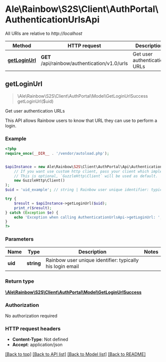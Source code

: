 # Ale\Rainbow\S2S\Client\AuthPortal\AuthenticationUrlsApi

All URIs are relative to *http://localhost*

Method | HTTP request | Description
------------- | ------------- | -------------
[**getLoginUrl**](AuthenticationUrlsApi.md#getLoginUrl) | **GET** /api/rainbow/authentication/v1.0/urls | Get user authentication URLs



## getLoginUrl

> \Ale\Rainbow\S2S\Client\AuthPortal\Model\GetLoginUrlSuccess getLoginUrl($uid)

Get user authentication URLs

This API allows Rainbow users to know that URL they can use to perform a login.

### Example

```php
<?php
require_once(__DIR__ . '/vendor/autoload.php');


$apiInstance = new Ale\Rainbow\S2S\Client\AuthPortal\Api\AuthenticationUrlsApi(
    // If you want use custom http client, pass your client which implements `GuzzleHttp\ClientInterface`.
    // This is optional, `GuzzleHttp\Client` will be used as default.
    new GuzzleHttp\Client()
);
$uid = 'uid_example'; // string | Rainbow user unique identifier: typically his login email

try {
    $result = $apiInstance->getLoginUrl($uid);
    print_r($result);
} catch (Exception $e) {
    echo 'Exception when calling AuthenticationUrlsApi->getLoginUrl: ', $e->getMessage(), PHP_EOL;
}
?>
```

### Parameters


Name | Type | Description  | Notes
------------- | ------------- | ------------- | -------------
 **uid** | **string**| Rainbow user unique identifier: typically his login email |

### Return type

[**\Ale\Rainbow\S2S\Client\AuthPortal\Model\GetLoginUrlSuccess**](../Model/GetLoginUrlSuccess.md)

### Authorization

No authorization required

### HTTP request headers

- **Content-Type**: Not defined
- **Accept**: application/json

[[Back to top]](#) [[Back to API list]](../../README.md#documentation-for-api-endpoints)
[[Back to Model list]](../../README.md#documentation-for-models)
[[Back to README]](../../README.md)

